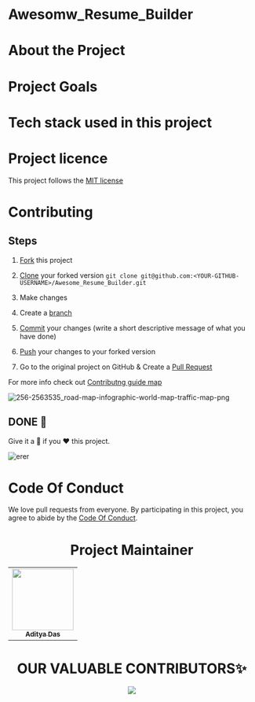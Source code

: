 # Awesomw_Resume_Builder

# About the Project

# Project Goals

# Tech stack used in this project

# Project licence 

 This project follows the [MIT license](https://github.com/ADITYADAS1999/Awesome_Resume_Builder/blob/main/LICENSE)

# Contributing

## Steps

1. [Fork](https://github.com/ADITYADAS1999/Awesome_Resume_Builder/fork) this project


2. [Clone](https://help.github.com/articles/fork-a-repo/#step-2-create-a-local-clone-of-your-fork) your forked version `git clone git@github.com:<YOUR-GITHUB-USERNAME>/Awesome_Resume_Builder.git`


3. Make changes
4. Create a [branch](https://docs.github.com/en/pull-requests/collaborating-with-pull-requests/proposing-changes-to-your-work-with-pull-requests/about-branches#working-with-branches)
5. [Commit](https://help.github.com/articles/adding-a-file-to-a-repository-using-the-command-line/) your changes (write a short descriptive message of what you have done)
6. [Push](https://help.github.com/articles/pushing-to-a-remote/) your changes to your forked version
7. Go to the original project on GitHub & Create a [Pull Request](https://help.github.com/articles/about-pull-requests/)


For more info check out [Contributng guide map](https://github.com/ADITYADAS1999/Awesome_Resume_Builder/blob/main/Contribution.md)

![256-2563535_road-map-infographic-world-map-traffic-map-png](https://user-images.githubusercontent.com/58718316/236216717-00796f6e-f104-475c-838b-73c833b4db56.png)


## DONE 🥳

Give it a 🌟 if you ❤ this project.

![erer](https://user-images.githubusercontent.com/58718316/236212332-5a52045c-09a8-418d-87e3-eff7492236d0.PNG)


# Code Of Conduct

We love pull requests from everyone. By participating in this project, you
agree to abide by the [Code Of Conduct](https://github.com/ADITYADAS1999/Awesome_Resume_Builder/blob/main/Code%20of%20Conduct.md).




 <h1 align=center> Project Maintainer</h1>
<p align="center">
<table align="center">
  <tbody><tr>
     <td align="center"><a href="https://github.com/ADITYADAS1999"><img alt="" src="https://avatars.githubusercontent.com/ADITYADAS1999" width="125px;"><br><sub><b> Aditya Das </b></sub></a><br></td> </a></td>



</tbody></table>

<h1 align=center> OUR VALUABLE CONTRIBUTORS✨ </h1>
<p align="center">
  
<a href="https://github.com/ADITYADAS1999/Awesome_Resume_Builder/graphs/contributors">
  <img src="https://contrib.rocks/image?repo=Awesome_Resume_Builder" />
</a>
</p>
